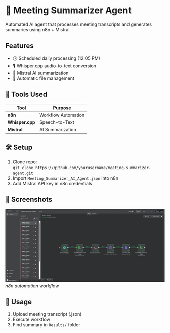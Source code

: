 # 🤖  Meeting Summarizer Agent

Automated AI agent that processes meeting transcripts and generates summaries using n8n + Mistral.

## Features
- 🕒 Scheduled daily processing (12:05 PM)
- 🎙️ Whisper.cpp audio-to-text conversion
- 🧠 Mistral AI summarization
- 📂 Automatic file management

## 🔧 Tools Used
| Tool | Purpose |
|------|---------|
| **n8n** | Workflow Automation | 
| **Whisper.cpp** | Speech-to-Text 
| **Mistral** | AI Summarization | 

## 🛠️ Setup  
1. Clone repo:  
`git clone https://github.com/yourusername/meeting-summarizer-agent.git`  
2. Import `Meeting_Summarizer_AI_Agent.json` into n8n  
3. Add Mistral API key in n8n credentials  

## 📸 Screenshots  
![Workflow](Workflow.png)  
*n8n automation workflow*

## 📝 Usage  
1. Upload meeting transcript (.json)  
2. Execute workflow  
3. Find summary in `Results/` folder  
